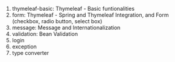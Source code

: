 1. thymeleaf-basic: Thymeleaf - Basic funtionalities
2. form: Thymeleaf - Spring and Thymeleaf Integration, and Form (checkbox, radio button, select box)
3. message: Message and Internationalization
4. validation: Bean Validation
5. login
6. exception
7. type converter
